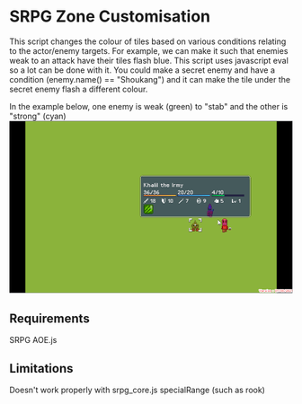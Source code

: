 # SRPG Zone Customisation
This script changes the colour of tiles based on various conditions relating to the actor/enemy targets. 
For example, we can make it such that enemies weak to an attack have their tiles flash blue.
This script uses javascript eval so a lot can be done with it. You could make a secret enemy
and have a condition (enemy.name() == "Shoukang") and it can make the tile under the secret
enemy flash a different colour. 

In the example below, one enemy is weak (green) to "stab" and the other is "strong" (cyan)
![](https://github.com/boomyville/RMMV/blob/master/SRPG%20Zone%20Customisation/Example.gif?raw=true)

## Requirements
SRPG AOE.js

## Limitations
Doesn't work properly with srpg_core.js specialRange (such as rook)

